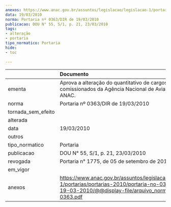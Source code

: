 ```yaml
---
anexos: https://www.anac.gov.br/assuntos/legislacao/legislacao-1/portarias/portarias-2010/portaria-no-0363-dir-de-19-03-2010/@@display-file/arquivo_norma/PA2010-0363.pdf
data: 19/03/2010
norma: Portaria nº 0363/DIR de 19/03/2010
publicacao: DOU N° 55, S/1, p. 21, 23/03/2010
tags:
- alteração
- portaria
tipo_normatico: Portaria
hide: 
- toc 
 
---
```


|                    | Documento                                                                                                                                                         |
|:-------------------|:------------------------------------------------------------------------------------------------------------------------------------------------------------------|
| ementa             | Aprova a alteração do quantitativo de cargos comissionados da Agência Nacional de Aviação Civil - ANAC.                                                           |
| norma              | Portaria nº 0363/DIR de 19/03/2010                                                                                                                                |
| tornada_sem_efeito |                                                                                                                                                                   |
| alterada           |                                                                                                                                                                   |
| data               | 19/03/2010                                                                                                                                                        |
| outros             |                                                                                                                                                                   |
| tipo_normatico     | Portaria                                                                                                                                                          |
| publicacao         | DOU N° 55, S/1, p. 21, 23/03/2010                                                                                                                                 |
| revogada           | Portaria n° 1775, de 05 de setembro de 2012                                                                                                                       |
| em_vigor           |                                                                                                                                                                   |
| anexos             | https://www.anac.gov.br/assuntos/legislacao/legislacao-1/portarias/portarias-2010/portaria-no-0363-dir-de-19-03-2010/@@display-file/arquivo_norma/PA2010-0363.pdf |